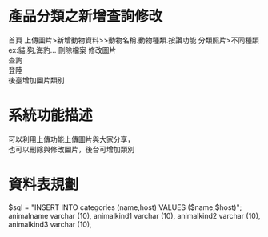 # 產品分類之新增查詢修改
  首頁
  上傳圖片>新增動物資料>>動物名稱.動物種類.按讚功能
  分類照片>不同種類ex:貓,狗,海豹...
 刪除檔案
修改圖片  
查詢  
登陸  
後臺增加圖片類別

# 系統功能描述
可以利用上傳功能上傳圖片與大家分享，  
也可以刪除與修改圖片，後台可增加類別
# 資料表規劃
$sql = "INSERT INTO categories (name,host) VALUES ($name,$host)"; 
  animalname varchar (10),
  animalkind1 varchar (10),
  animalkind2 varchar (10),
  animalkind3 varchar (10),
  

